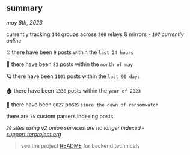 
## summary
_may 8th, 2023_

currently tracking `144` groups across `260` relays & mirrors - _`107` currently online_

⏲ there have been `9` posts within the `last 24 hours`

🦈 there have been `83` posts within the `month of may`

🪐 there have been `1101` posts within the `last 90 days`

🏚 there have been `1336` posts within the `year of 2023`

🦕 there have been `6027` posts `since the dawn of ransomwatch`

there are `75` custom parsers indexing posts

_`20` sites using v2 onion services are no longer indexed - [support.torproject.org](https://support.torproject.org/onionservices/v2-deprecation/)_

> see the project [README](https://github.com/joshhighet/ransomwatch#ransomwatch--) for backend technicals

